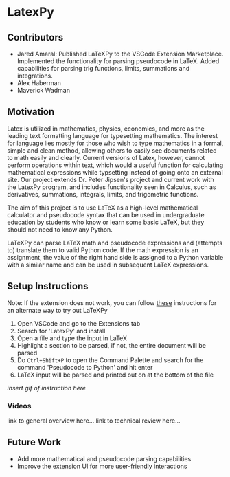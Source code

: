 # LatexPy

## Contributors
- Jared Amaral: Published LaTeXPy to the VSCode Extension Marketplace. Implemented the functionality for parsing pseudocode in LaTeX. Added capabilities for parsing trig functions, limits, summations and integrations.
- Alex Haberman
- Maverick Wadman

## Motivation
Latex is utilized in mathematics, physics, economics, and more as the leading text formatting language for typesetting mathematics. The interest for language lies mostly for those who wish to type mathematics in a formal, simple and clean method, allowing others to easily see documents related to math easily and clearly. Current versions of Latex, however, cannot perform operations within text, which would a useful function for calculating mathematical expressions while typsetting instead of going onto an external site. Our project extends Dr. Peter Jipsen's project and current work with the LatexPy program, and includes functionality seen in Calculus, such as derivatives, summations, integrals, limits, and trigometric functions.

The aim of this project is to use LaTeX as a high-level mathematical calculator and pseudocode syntax that can be used in undergraduate education by students who know or learn some basic LaTeX, but they should not need to know any Python.

LaTeXPy can parse LaTeX math and pseudocode expressions and (attempts to) translate them to valid Python code. If the math expression is an assignment, the value of the right hand side is assigned to a Python variable with a similar name and can be used in subsequent LaTeX expressions.

## Setup Instructions
Note: If the extension does not work, you can follow [these](https://github.com/amaraljt/LaTeXPy/tree/main/prototype) instructions for an alternate way to try out LaTeXPy

1. Open VSCode and go to the Extensions tab
2. Search for 'LatexPy' and install
3. Open a file and type the input in LaTeX
4. Highlight a section to be parsed, if not, the entire document will be parsed
5. Do ``Ctrl+Shift+P`` to open the Command Palette and search for the command 'Pseudocode to Python' and hit enter
6. LaTeX input will be parsed and printed out on at the bottom of the file

*insert gif of instruction here*

### Videos
link to general overview here...
link to technical review here...

## Future Work
- Add more mathematical and pseudocode parsing capabilities
- Improve the extension UI for more user-friendly interactions
